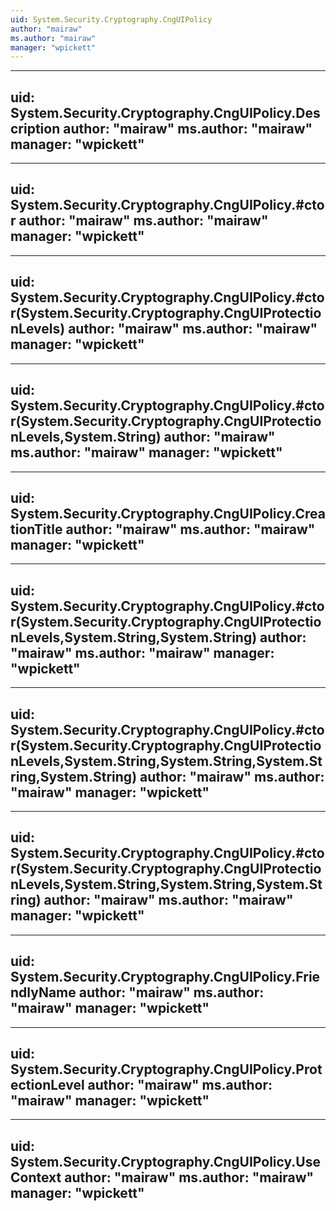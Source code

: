 ```yaml
---
uid: System.Security.Cryptography.CngUIPolicy
author: "mairaw"
ms.author: "mairaw"
manager: "wpickett"
---
```


---
uid: System.Security.Cryptography.CngUIPolicy.Description
author: "mairaw"
ms.author: "mairaw"
manager: "wpickett"
---

---
uid: System.Security.Cryptography.CngUIPolicy.#ctor
author: "mairaw"
ms.author: "mairaw"
manager: "wpickett"
---

---
uid: System.Security.Cryptography.CngUIPolicy.#ctor(System.Security.Cryptography.CngUIProtectionLevels)
author: "mairaw"
ms.author: "mairaw"
manager: "wpickett"
---

---
uid: System.Security.Cryptography.CngUIPolicy.#ctor(System.Security.Cryptography.CngUIProtectionLevels,System.String)
author: "mairaw"
ms.author: "mairaw"
manager: "wpickett"
---

---
uid: System.Security.Cryptography.CngUIPolicy.CreationTitle
author: "mairaw"
ms.author: "mairaw"
manager: "wpickett"
---

---
uid: System.Security.Cryptography.CngUIPolicy.#ctor(System.Security.Cryptography.CngUIProtectionLevels,System.String,System.String)
author: "mairaw"
ms.author: "mairaw"
manager: "wpickett"
---

---
uid: System.Security.Cryptography.CngUIPolicy.#ctor(System.Security.Cryptography.CngUIProtectionLevels,System.String,System.String,System.String,System.String)
author: "mairaw"
ms.author: "mairaw"
manager: "wpickett"
---

---
uid: System.Security.Cryptography.CngUIPolicy.#ctor(System.Security.Cryptography.CngUIProtectionLevels,System.String,System.String,System.String)
author: "mairaw"
ms.author: "mairaw"
manager: "wpickett"
---

---
uid: System.Security.Cryptography.CngUIPolicy.FriendlyName
author: "mairaw"
ms.author: "mairaw"
manager: "wpickett"
---

---
uid: System.Security.Cryptography.CngUIPolicy.ProtectionLevel
author: "mairaw"
ms.author: "mairaw"
manager: "wpickett"
---

---
uid: System.Security.Cryptography.CngUIPolicy.UseContext
author: "mairaw"
ms.author: "mairaw"
manager: "wpickett"
---
